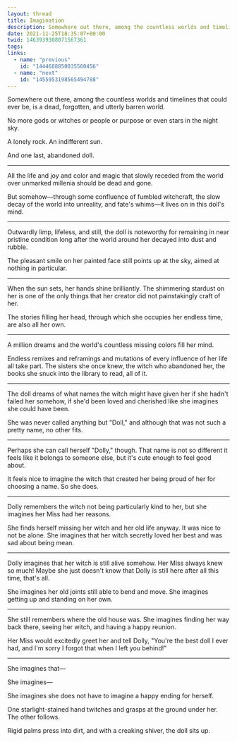 ```yaml
---
layout: thread
title: Imagination
description: Somewhere out there, among the countless worlds and timelines that could ever be, is a dead, forgotten, and utterly barren world.
date: 2021-11-25T18:35:07+00:00
twid: 1463939308071567361
tags:
links:
  - name: "previous"
    id: "1444688850035560456"
  - name: "next"
    id: "1455953198565494788"
---
```

<article class="thread">
<section class="tweet">
<p>Somewhere out there, among the countless worlds and timelines that could ever be, is a dead, forgotten, and utterly barren world.</p>
<p>No more gods or witches or people or purpose or even stars in the night sky.</p>
<p>A lonely rock. An indifferent sun.</p>
<p>And one last, abandoned doll.</p>
</section>
<hr class="tweet_sep">
<section class="tweet">
<p>All the life and joy and color and magic that slowly receded from the world over unmarked millenia should be dead and gone.</p>
<p>But somehow—through some confluence of fumbled witchcraft, the slow decay of the world into unreality, and fate's whims—it lives on in this doll's mind.</p>
</section>
<hr class="tweet_sep">
<section class="tweet">
<p>Outwardly limp, lifeless, and still, the doll is noteworthy for remaining in near pristine condition long after the world around her decayed into dust and rubble.</p>
<p>The pleasant smile on her painted face still points up at the sky, aimed at nothing in particular.</p>
</section>
<hr class="tweet_sep">
<section class="tweet">
<p>When the sun sets, her hands shine brilliantly. The shimmering stardust on her is one of the only things that her creator did not painstakingly craft of her.</p>
<p>The stories filling her head, through which she occupies her endless time, are also all her own.</p>
</section>
<hr class="tweet_sep">
<section class="tweet">
<p>A million dreams and the world's countless missing colors fill her mind.</p>
<p>Endless remixes and reframings and mutations of every influence of her life all take part. The sisters she once knew, the witch who abandoned her, the books she snuck into the library to read, all of it.</p>
</section>
<hr class="tweet_sep">
<section class="tweet">
<p>The doll dreams of what names the witch might have given her if she hadn't failed her somehow, if she'd been loved and cherished like she imagines she could have been.</p>
<p>She was never called anything but "Doll," and although that was not such a pretty name, no other fits.</p>
</section>
<hr class="tweet_sep">
<section class="tweet">
<p>Perhaps she can call herself "Dolly," though. That name is not so different it feels like it belongs to someone else, but it's cute enough to feel good about.</p>
<p>It feels nice to imagine the witch that created her being proud of her for choosing a name. So she does.</p>
</section>
<hr class="tweet_sep">
<section class="tweet">
<p>Dolly remembers the witch not being particularly kind to her, but she imagines her Miss had her reasons.</p>
<p>She finds herself missing her witch and her old life anyway. It was nice to not be alone. She imagines that her witch secretly loved her best and was sad about being mean.</p>
</section>
<hr class="tweet_sep">
<section class="tweet">
<p>Dolly imagines that her witch is still alive somehow. Her Miss always knew so much! Maybe she just doesn't know that Dolly is still here after all this time, that's all.</p>
<p>She imagines her old joints still able to bend and move. She imagines getting up and standing on her own.</p>
</section>
<hr class="tweet_sep">
<section class="tweet">
<p>She still remembers where the old house was. She imagines finding her way back there, seeing her witch, and having a happy reunion.</p>
<p>Her Miss would excitedly greet her and tell Dolly, "You're the best doll I ever had, and I'm sorry I forgot that when I left you behind!"</p>
</section>
<hr class="tweet_sep">
<section class="tweet">
<p>She imagines that—</p>
<p>She imagines—</p>
<p>She imagines she does not have to imagine a happy ending for herself.</p>
<p>One starlight-stained hand twitches and grasps at the ground under her. The other follows.</p>
<p>Rigid palms press into dirt, and with a creaking shiver, the doll sits up.</p>
</section>
</article>
